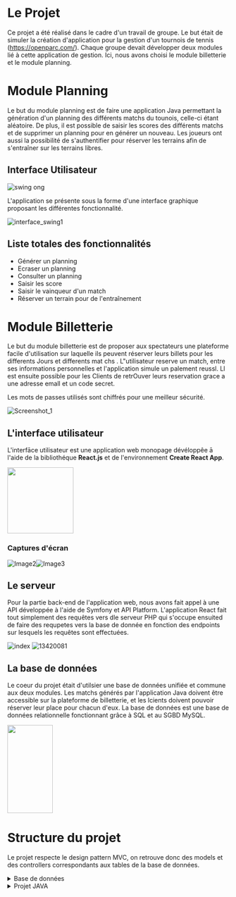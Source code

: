 # Le Projet

Ce projet a été réalisé dans le cadre d'un travail de groupe. Le but était de simuler la création d'application pour la gestion d'un tournois de tennis (https://openparc.com/).
Chaque groupe devait développer deux modules lié à cette application de gestion. Ici, nous avons choisi le module billetterie et le module planning.

# Module Planning

Le but du module planning est de faire une application Java permettant la génération d'un planning des différents matchs du tounois, celle-ci étant aléatoire. De plus, il est possible de saisir les scores des différents matchs et de supprimer un planning pour en générer un nouveau. Les joueurs ont aussi la possibilité de s'authentifier pour réserver les terrains afin de s'entraîner sur les terrains libres.


## Interface Utilisateur

![swing ong](https://user-images.githubusercontent.com/17174941/157524488-220ea6f7-e7ae-4d31-b134-6f535aa9e5f5.png)

L'application se présente sous la forme d'une interface graphique proposant les différentes fonctionnalité.

![interface_swing1](https://user-images.githubusercontent.com/17174941/157525049-8d5484ad-985b-4ad3-a315-3875236f1f2e.png)

## Liste totales des fonctionnalités

* Générer un planning
* Ecraser un planning
* Consulter un planning
* Saisir les score
* Saisir le vainqueur d'un match
* Réserver un terrain pour de l'entraînement

# Module Billetterie

Le but du module billetterie est de proposer aux spectateurs une plateforme facile d'utilisation sur laquelle ils peuvent réserver leurs billets pour les differents
Jours et differents mat chs . L"utilisateur reserve un match, entre ses informations personnelles et l'application simule un palement reussl. Ll est ensuite possible
pour les Clients de retrOuver leurs reservation grace a une adresse emall et un code secret.

Les mots de passes utilisés sont chiffrés pour une meilleur sécurité.

![Screenshot_1](https://user-images.githubusercontent.com/17174941/157530701-c077b114-82fe-4b4c-a90d-89c36a45e419.png)

## L'interface utilisateur

L'interfāce utilisateur est une application web monopage dévéloppêe ā l'aide de la bibliothéque **React.js** et de l'environnement **Create React App**.

<img src="https://user-images.githubusercontent.com/17174941/157527435-b0c80fe1-2040-49bf-8a48-8aa41b4a1924.png" width="150px" heigh="150px">

### Captures d'écran

![Image2](https://user-images.githubusercontent.com/17174941/157527797-7dc29dab-2aaf-4255-91b3-93ed5afdb3e5.png)![Image3](https://user-images.githubusercontent.com/17174941/157527808-cb84ecc9-416d-465c-bb8b-436299f3eb27.png)

## Le serveur

Pour la partie back-end de l'application web, nous avons fait appel à une API développée à l'aide de Symfony et API Platform. L'application React fait tout simplement des requêtes vers dle serveur PHP qui s'occupe ensuited de faire des requpetes vers la base de donnée en fonction des endpoints sur lesquels les requêtes sont effectuées.

![index](https://user-images.githubusercontent.com/17174941/157529492-50829bfa-c807-4a06-85ac-cfe72d84001c.png)
![13420081](https://user-images.githubusercontent.com/17174941/157529663-091520d2-c656-469a-bffd-e8f808ff3f79.png)

## La base de données

Le coeur du projet était d'utilsier une base de données unifiée et commune aux deux modules. Les matchs générés par l'application Java doivent être accessible sur la plateforme de billetterie, et les lcients doivent pouvoir réserver leur place pour chacun d'eux.
La base de données est une base de données relationnelle fonctionnant grâce à SQL et au SGBD MySQL.

<img src="https://user-images.githubusercontent.com/17174941/157530335-c1458168-551f-4d89-a980-c11fa6d0145b.png" height="200px" width="103px">

# Structure du projet

Le projet respecte le design pattern MVC, on retrouve donc des models et des controllers correspondants aux tables de la base de données.

<details close>
<summary>Base de données</summary>
  
![bdd](https://user-images.githubusercontent.com/17174941/157530901-474b8e36-3114-492a-9bcb-fb30b82f838c.png)

</details>

<details close>
  <summary>Projet JAVA</summary>
  
  ![Image5](https://user-images.githubusercontent.com/17174941/157531406-f804f08f-49db-47d0-8320-d00a0b575f33.png)
  
</details>
